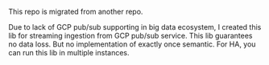 This repo is migrated from another repo.

Due to lack of GCP pub/sub supporting in big data ecosystem, I created this lib for streaming ingestion from GCP pub/sub service.
This lib guarantees no data loss. But no implementation of exactly once semantic.
For HA, you can run this lib in multiple instances.
